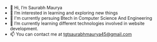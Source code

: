 - 👋 Hi, I’m Saurabh Maurya
- 👀 I’m interested in learning and exploring new things
- 👀 I'm currently persuing Btech in Computer Science And Engineering 
- 🌱 I’m currently learning different technologies involved in website development.
- 📫 You can contact me at tgtsaurabhmaurya45@gmail.com

<!---
saurabhmaurya45/saurabhmaurya45 is a ✨ special ✨ repository because its `README.md` (this file) appears on your GitHub profile.
You can click the Preview link to take a look at your changes.
--->
